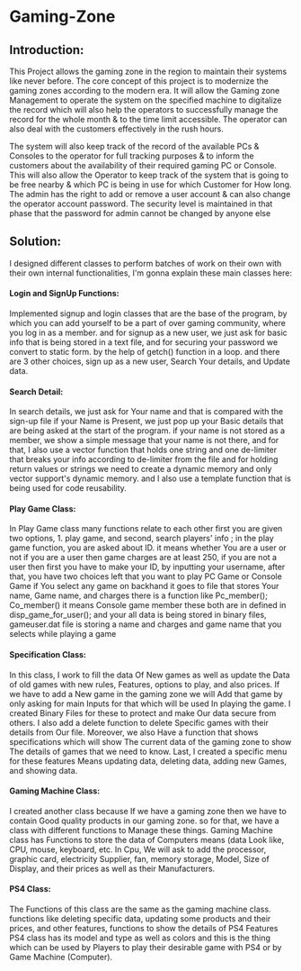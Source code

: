 # Gaming-Zone

## Introduction:

This Project allows the gaming zone in the region to maintain their systems like never before. The core concept of this project is to modernize the gaming zones according to the modern era. It will allow the Gaming zone Management to operate the system on the specified machine to digitalize the record which will also help the operators to successfully manage the record for the whole month & to the time limit accessible. The operator can also deal with the customers effectively in the rush hours.

The system will also keep track of the record of the available PCs & Consoles to the operator for full tracking purposes & to inform the customers about the availability of their required gaming PC or Console. This will also allow the Operator to keep track of the system that is going to be free nearby & which PC is being in use for which Customer for How long. The admin has the right to add or remove a user account & can also change the operator account password. The security level is maintained in that phase that the password for admin cannot be changed by anyone else


## Solution:

I designed different classes to perform batches of work on their own with their own internal functionalities, I'm gonna explain these main classes here:


#### Login and SignUp Functions:
Implemented signup and login classes that are the base of the program, by which you can add yourself to be a part of over gaming community, where you log in as a member. and for signup as a new user, we just ask for basic info that is being stored in a text file, and for securing your password we convert to static form.  by the help of getch() function in a loop. and there are 3 other choices, sign up as a new user, Search Your details, and Update data. 

#### Search Detail:
In search details, we just ask for Your name and that is compared with the sign-up file if your Name is Present, we just pop up your Basic details that are being asked at the start of the program. if your name is not stored as a member, we show a simple message that your name is not there, and for that, I also use a vector function that holds one string and one de-limiter that breaks your info according to de-limiter from the file and for holding return values or strings we need to create a dynamic memory and only vector support's dynamic memory. and I also use a template function that is being used for code reusability.

#### Play Game Class:
In Play Game class many functions relate to each other first you are given two options, 1. play game, and second, search players' info ;
in the play game function, you are asked about ID. it means whether You are a user or not if you are a user then game charges are at least 250, if you are not a user then first you  have to make your ID, by inputting your username, after that, you have two choices left that you want to play PC Game or Console Game if You select any game on backhand it goes to file that stores Your name, Game name, and charges there is a function like Pc_member(); Co_member() it means Console game member these both are in defined in disp_game_for_user(); and your all data is being stored in binary files, gameuser.dat file is storing a name and charges and game name that you selects while playing a game

#### Specification Class:
In this class, I work to fill the data Of New games as well as update the Data of old games with new rules, Features, options to play, and also prices. If we have to add a New game in the gaming zone we will Add that game by only asking for main Inputs for that which will be used In playing the game. I created Binary Files for these to protect and make Our data secure from others. I also add a delete function to delete Specific games with their details from Our file. Moreover, we also Have a function that shows specifications which will show The current data of the gaming zone to show The details of games that we need to know. Last, I created a specific menu for these features Means updating data, deleting data, adding new Games, and showing data.

#### Gaming Machine Class:
I created another class because If we have a gaming zone then we have to contain Good quality products in our gaming zone. so for that, we have a class with different functions to Manage these things. Gaming Machine class has Functions to store the data of Computers means (data Look like, CPU, mouse, keyboard, etc. In Cpu, We will ask to add the processor, graphic card, electricity Supplier, fan, memory storage, Model, Size of Display, and their prices as well as their Manufacturers.

#### PS4 Class:
The Functions of this class are the same as the gaming machine class. functions like deleting specific data, updating some products and their prices, and other features, functions to show the details of PS4 Features PS4 class has its model and type as well as colors and this is the thing which can be used by Players to play their desirable game with PS4 or by Game Machine (Computer).
